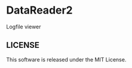 DataReader2
===========

Logfile viewer

LICENSE
-------

This software is released under the MIT License.
